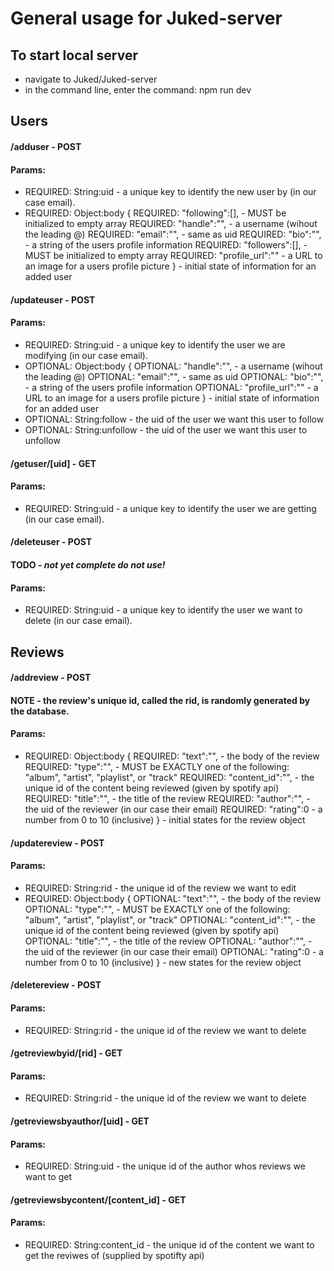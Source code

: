 # General usage for Juked-server


## To start local server
 - navigate to Juked/Juked-server 
 - in the command line, enter the command: npm run dev

## Users

#### /adduser - POST
#### Params:

- REQUIRED: String:uid        - a unique key to identify the new user by (in our case email).
- REQUIRED: Object:body {
    REQUIRED: "following":[],  - MUST be initialized to empty array
    REQUIRED: "handle":"",     - a username (wihout the leading @)
    REQUIRED: "email":"",      - same as uid
    REQUIRED: "bio":"",        - a string of the users profile information
    REQUIRED: "followers":[],  - MUST be initialized to empty array
    REQUIRED: "profile_url":"" - a URL to an image for a users profile picture
    }                          - initial state of information for an added user


#### /updateuser - POST
#### Params:

- REQUIRED: String:uid         - a unique key to identify the user we are modifying (in our case email).
- OPTIONAL: Object:body {
    OPTIONAL: "handle":"",     - a username (wihout the leading @)
    OPTIONAL: "email":"",      - same as uid
    OPTIONAL: "bio":"",        - a string of the users profile information
    OPTIONAL: "profile_url":"" - a URL to an image for a users profile picture
    }                          - initial state of information for an added user
- OPTIONAL: String:follow      - the uid of the user we want this user to follow
- OPTIONAL: String:unfollow    - the uid of the user we want this user to unfollow

#### /getuser/[uid] - GET
#### Params:
- REQUIRED: String:uid         - a unique key to identify the user we are getting (in our case email).

#### /deleteuser - POST
#### TODO - *not yet complete do not use!*
#### Params:
- REQUIRED: String:uid         - a unique key to identify the user we want to delete (in our case email).

## Reviews

#### /addreview - POST
#### NOTE - the review's unique id, called the rid, is randomly generated by the database.
#### Params:
- REQUIRED: Object:body {
    REQUIRED: "text":"",       - the body of the review
    REQUIRED: "type":"",       - MUST be EXACTLY one of the following: "album", "artist", "playlist", or "track"
    REQUIRED: "content_id":"", - the unique id of the content being reviewed (given by spotify api)
    REQUIRED: "title":"",      - the title of the review
    REQUIRED: "author":"",     - the uid of the reviewer (in our case their email)
    REQUIRED: "rating":0       - a number from 0 to 10 (inclusive)
    }                          - initial states for the review object

#### /updatereview - POST
#### Params:
- REQUIRED: String:rid         - the unique id of the review we want to edit
- REQUIRED: Object:body {
    OPTIONAL: "text":"",       - the body of the review
    OPTIONAL: "type":"",       - MUST be EXACTLY one of the following: "album", "artist", "playlist", or "track"
    OPTIONAL: "content_id":"", - the unique id of the content being reviewed (given by spotify api)
    OPTIONAL: "title":"",      - the title of the review
    OPTIONAL: "author":"",     - the uid of the reviewer (in our case their email)
    OPTIONAL: "rating":0       - a number from 0 to 10 (inclusive)
    }                          - new states for the review object

#### /deletereview - POST
#### Params:
- REQUIRED: String:rid         - the unique id of the review we want to delete

#### /getreviewbyid/[rid] - GET
#### Params:
- REQUIRED: String:rid         - the unique id of the review we want to delete

#### /getreviewsbyauthor/[uid] - GET
#### Params:
- REQUIRED: String:uid         - the unique id of the author whos reviews we want to get


#### /getreviewsbycontent/[content_id] - GET
#### Params:
- REQUIRED: String:content_id         - the unique id of the content we  want to get the reviwes of (supplied by spotifty api)
